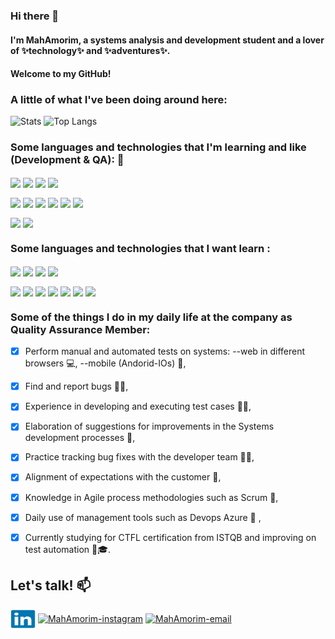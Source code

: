 ### Hi there 👋

#### I'm MahAmorim, a systems analysis and development student and a lover of ✨technology✨ and ✨adventures✨.
#### Welcome to my GitHub!

<!-- Where i found the icons: https://simpleicons.org -->


### A little of what I've been doing around here:

![Stats](https://github-readme-stats.vercel.app/api?username=mahamorim&count_private=true&show_icons=true&theme=white&locale=en&line_height=20) ![Top Langs](https://github-readme-stats.vercel.app/api/top-langs/?username=mahamorim&layout=compact&count_private=true&theme=white&locale=en)


### Some languages and technologies that I'm learning and like (Development & QA): 🌱

[<img align="center" src="https://img.shields.io/badge/-Cypress-FFFFFF?logo=cypress&logoColor=17202C&style=flat" style="max-width:100%;">](https://www.cypress.io)
[<img align="center" src="https://img.shields.io/badge/-Postman-FF6C37?logo=Postman&logoColor=white&style=flat" style="max-width:100%;">](https://www.postman.com/)
[<img align="center" src="https://img.shields.io/badge/-Azure DevOps-0078D7?logo=AzureDevOps&logoColor=white&style=flat" style="max-width:100%;">](https://azure.microsoft.com/pt-br/services/devops/)
[<img align="center" src="https://img.shields.io/badge/-Figma-F24E1E?logo=Figma&logoColor=white&style=flat" style="max-width:100%;">](https://www.figma.com/)

[<img align="center" src="https://img.shields.io/badge/-JavaScript-323330?logo=javascript&style=flat" style="max-width:100%;">](https://www.javascript.com)
[<img align="center" src="https://img.shields.io/badge/-CSS-1572B6?logo=CSS3&logoColor=white&style=flat" style="max-width:100%;">](https://developer.mozilla.org/en-US/docs/Web/CSS)
[<img align="center" src="https://img.shields.io/badge/-HTML5-E34F26?logo=html5&logoColor=white&style=flat" style="max-width:100%;">](https://developer.mozilla.org/en-US/docs/Web/HTML)
[<img align="center" src="https://img.shields.io/badge/-Java-007396?logo=java&logoColor=white&style=flat" style="max-width:100%;">](https://docs.oracle.com/javase/8/docs/technotes/guides/language/index.html)
[<img align="center" src="https://img.shields.io/badge/-C-A8B9CC?logo=C&logoColor=white&style=flat" style="max-width:100%;">](https://www.learn-c.org)
[<img align="center" src="https://img.shields.io/badge/-C++-4B0082?logo=cplusplus&logoColor=white&style=flat" style="max-width:100%;">](https://www.cplusplus.com)

[<img align="center" src="https://img.shields.io/badge/-MySQL-4479A1?logo=mysql&logoColor=white&style=flat" style="max-width:100%;">](https://www.mysql.com)
[<img align="center" src="https://img.shields.io/badge/-PostgreSQL-4169E1?logo=PostgreSQL&logoColor=white&style=flat" style="max-width:100%;">](https://www.postgresql.org/)


### Some languages and technologies that I want learn : 

[<img align="center" src="https://img.shields.io/badge/-Robot Framework-000000?logo=RobotFramework&logoColor=white&style=flat" style="max-width:100%;">](https://robotframework.org/)
[<img align="center" src="https://img.shields.io/badge/-Selenium-43B02A?logo=Selenium&logoColor=white&style=flat" style="max-width:100%;">](https://www.selenium.dev/)
[<img align="center" src="https://img.shields.io/badge/-Cucumber-23D96C?logo=Cucumber&logoColor=white&style=flat" style="max-width:100%;">](https://cucumber.io/)
[<img align="center" src="https://img.shields.io/badge/-Apache JMeter-D22128?logo=Apache JMeter&logoColor=white&style=flat" style="max-width:100%;">](https://jmeter.apache.org/)

[<img align="center" src="https://img.shields.io/badge/-TypeScript-3178C6?logo=typescript&logoColor=white&style=flat" style="max-width:100%;">](https://www.typescriptlang.org)
[<img align="center" src="https://img.shields.io/badge/-NodeJs-339933?logo=node.js&logoColor=white&style=flat" style="max-width:100%;">](https://nodejs.org/en/)
[<img align="center" src="https://img.shields.io/badge/-ReactJs-61DAFB?logo=react&logoColor=white&style=flat" style="max-width:100%;">](https://reactjs.org)
[<img align="center" src="https://img.shields.io/badge/-Python-3776AB?logo=python&logoColor=white&style=flat" style="max-width:100%;">](https://www.python.org)
[<img align="center" src="https://img.shields.io/badge/-VueJs-4FC08D?logo=vue.js&logoColor=white&style=flat" style="max-width:100%;">](https://vuejs.org)
[<img align="center" src="https://img.shields.io/badge/-PHP-474A8A?logo=php&logoColor=white&style=flat" style="max-width:100%;">](https://www.php.net)
[<img align="center" src="https://img.shields.io/badge/-Firebase-323330?logo=firebase&logoColor=FFCA28&style=flat" style="max-width:100%;">](https://firebase.google.com)


### Some of the things I do in my daily life at the company as Quality Assurance Member:


- [x] Perform manual and automated tests on systems:
       --web in different browsers 💻,
       --mobile (Andorid-IOs) 📱,
 
- [x] Find and report bugs 🐛🐞,

- [x] Experience in developing and executing test cases 👩‍💻,

- [x] Elaboration of suggestions for improvements in the Systems development processes 🧪,

- [x] Practice tracking bug fixes with the developer team 🤜🤛,

- [x] Alignment of expectations with the customer 🤝,

- [x] Knowledge in Agile process methodologies such as Scrum 🚀,

- [x] Daily use of management tools such as Devops Azure 💼 ,

- [x] Currently studying for CTFL certification from ISTQB and improving on test automation 📖🎓.


## Let's talk! 📫

<!-- Contacts -->

[<img align="center" alt="MahAmorim-linkedln" height="30" width="40" src="https://raw.githubusercontent.com/devicons/devicon/master/icons/linkedin/linkedin-original.svg" style="max-width:100%;">](https://www.linkedin.com/in/amorim-marcela/)
[<img align="center" alt="MahAmorim-instagram" height="30" width="30" src="https://image.flaticon.com/icons/png/512/733/733558.png" style="max-width:100%;">](https://www.instagram.com/mah.amorim01/)
[<img align="center" alt="MahAmorim-email" height="35" width="35" src="https://icons.iconarchive.com/icons/dtafalonso/android-lollipop/256/Gmail-icon.png" style="max-width:100%;">](mailto:amorimmjg@gmail.com?subject=Contato%20pelo%20Github)


<!--
**MahAmorim/MahAmorim** is a ✨ _special_ ✨ repository because its `README.md` (this file) appears on your GitHub profile.

Here are some ideas to get you started:

- 🔭 I’m currently working on ...
- 🌱 I’m currently learning ...
- 👯 I’m looking to collaborate on ...
- 🤔 I’m looking for help with ...
- 💬 Ask me about ...
- 📫 How to reach me: ...
- 😄 Pronouns: ...
- ⚡ Fun fact: ...
-->
